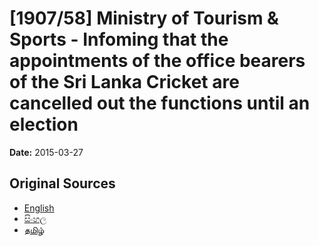# [1907/58] Ministry of Tourism & Sports - Infoming that the appointments of the office bearers of the Sri Lanka Cricket are cancelled out the functions until an election

**Date:** 2015-03-27

## Original Sources

- [English](https://documents.gov.lk/view/extra-gazettes/2015/3/1907-58_E.pdf)
- [සිංහල](https://documents.gov.lk/view/extra-gazettes/2015/3/1907-58_S.pdf)
- [தமிழ்](https://documents.gov.lk/view/extra-gazettes/2015/3/1907-58_T.pdf)
